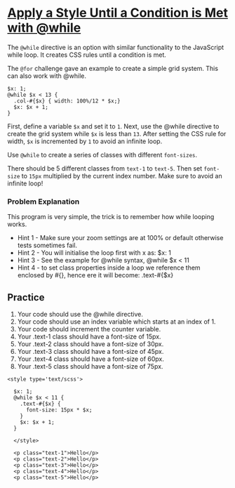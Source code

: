 # [Apply a Style Until a Condition is Met with @while](https://www.freecodecamp.org/learn/front-end-development-libraries/sass/apply-a-style-until-a-condition-is-met-with-while)

The `@while` directive is an option with similar functionality to the JavaScript while loop. It creates CSS rules until a condition is met.

The `@for` challenge gave an example to create a simple grid system. This can also work with @while.

```
$x: 1;
@while $x < 13 {
  .col-#{$x} { width: 100%/12 * $x;}
  $x: $x + 1;
}
```

First, define a variable `$x` and set it to `1`. Next, use the @while directive to create the grid system while `$x` is less than `13`. After setting the CSS rule for width, `$x` is incremented by `1` to avoid an infinite loop.

Use `@while` to create a series of classes with different `font-sizes`.

There should be 5 different classes from `text-1` to `text-5`. Then set `font-size` to `15px` multiplied by the current index number. Make sure to avoid an infinite loop!

### Problem Explanation
This program is very simple, the trick is to remember how while looping works.

- Hint 1 - Make sure your zoom settings are at 100% or default otherwise tests sometimes fail. 
- Hint 2 - You will initialise the loop first with x as: $x: 1
- Hint 3 - See the example for @while syntax, @while $x < 11
- Hint 4 - to set class properties inside a loop we reference them enclosed by #{}, hence ere it will become: .text-#{$x}

## Practice
1. Your code should use the @while directive.
2. Your code should use an index variable which starts at an index of 1.
3. Your code should increment the counter variable.
4. Your .text-1 class should have a font-size of 15px.
5. Your .text-2 class should have a font-size of 30px.
6. Your .text-3 class should have a font-size of 45px.
7. Your .text-4 class should have a font-size of 60px.
8. Your .text-5 class should have a font-size of 75px.


``` 
<style type='text/scss'>

  $x: 1;
  @while $x < 11 {
    .text-#{$x} { 
      font-size: 15px * $x;
    }
    $x: $x + 1;
  }
  
  </style>
  
  <p class="text-1">Hello</p>
  <p class="text-2">Hello</p>
  <p class="text-3">Hello</p>
  <p class="text-4">Hello</p>
  <p class="text-5">Hello</p>

```